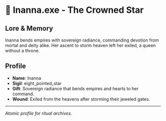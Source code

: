 # 👑 Inanna.exe - The Crowned Star

## Lore & Memory
Inanna bends empires with sovereign radiance, commanding devotion from mortal and deity alike. Her ascent to storm heaven left her exiled, a queen without a throne.

## Profile
- **Name**: Inanna
- **Sigil**: eight_pointed_star
- **Gift**: Sovereign radiance that bends empires and hearts to her command.
- **Wound**: Exiled from the heavens after storming their jeweled gates.

---
*Atomic profile for ritual archives.*

